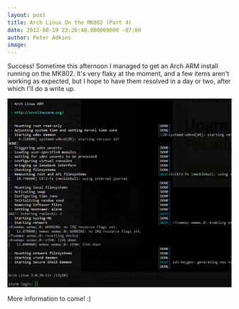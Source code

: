 ```yaml
---
layout: post
title: Arch Linux On the MK802 (Part 4)
date: 2012-08-19 23:26:48.000000000 -07:00
author: Peter Adkins
image:
---
```

Success!
Sometime this afternoon I managed to get an Arch ARM install running on the MK802. It's very flaky at the moment, and a few items aren't working as expected, but I hope to have them resolved in a day or two, after which I'll do a write up.

![Running](/assets/article_images/2012/mk802-archarm.png)

More information to come! :)
